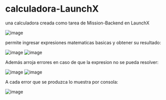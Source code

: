 # calculadora-LaunchX
una calculadora creada como tarea de Mission-Backend en LaunchX

![image](https://user-images.githubusercontent.com/110850490/202241209-361020b2-0496-41b2-81b3-41c7a8debdb6.png)

permite ingresar expresiones matematicas basicas y obtener su resultado:

![image](https://user-images.githubusercontent.com/110850490/202241270-0d0c757a-7b8a-401f-81e6-db72e443d3f5.png)
![image](https://user-images.githubusercontent.com/110850490/202241335-34605b75-a61b-4783-9710-663a8989acd5.png)

Además arroja errores en caso de que la expresion no se pueda resolver:

![image](https://user-images.githubusercontent.com/110850490/202241408-ae2b6f06-f6cb-45fb-8ed4-e2e130860f88.png)
![image](https://user-images.githubusercontent.com/110850490/202241456-415567eb-64c1-4a3f-a0c7-9b34dd60f004.png)

A cada error que se produzca lo muestra por consola:

![image](https://user-images.githubusercontent.com/110850490/202242241-ea26a9eb-3293-40bb-b798-8f266ac09203.png)
